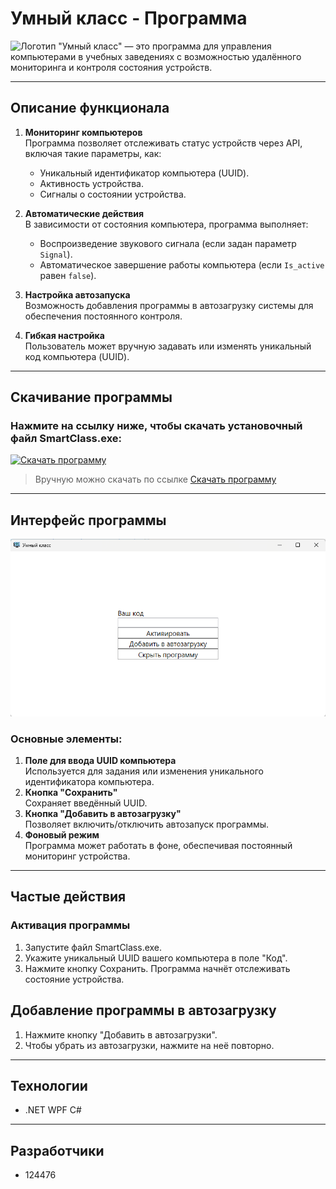 # Умный класс - Программа

![Логотип](images/icon.ico)
"Умный класс" — это программа для управления компьютерами в учебных заведениях с возможностью удалённого мониторинга и контроля состояния устройств.

---

## **Описание функционала**
1. **Мониторинг компьютеров**  
   Программа позволяет отслеживать статус устройств через API, включая такие параметры, как:
   - Уникальный идентификатор компьютера (UUID).
   - Активность устройства.
   - Сигналы о состоянии устройства.

2. **Автоматические действия**  
   В зависимости от состояния компьютера, программа выполняет:
   - Воспроизведение звукового сигнала (если задан параметр `Signal`).
   - Автоматическое завершение работы компьютера (если `Is_active` равен `false`).

3. **Настройка автозапуска**  
   Возможность добавления программы в автозагрузку системы для обеспечения постоянного контроля.

4. **Гибкая настройка**  
   Пользователь может вручную задавать или изменять уникальный код компьютера (UUID).

---

## **Скачивание программы**

### Нажмите на ссылку ниже, чтобы скачать установочный файл **SmartClass.exe**:

[![Скачать программу](https://img.shields.io/badge/Скачать%20программу-%E2%9C%94-brightgreen)](https://github.com/124476/Smart_Class_program/raw/refs/heads/master/SmartClass/SmartClass/bin/Release/SmartClass.exe)

> Вручную можно скачать по ссылке [Скачать программу](https://github.com/124476/Smart_Class_program/blob/master/SmartClass/SmartClass/bin/Release/SmartClass.exe)

---

## **Интерфейс программы**

![Скриншот программы](images/scrin.png)

### Основные элементы:
1. **Поле для ввода UUID компьютера**  
   Используется для задания или изменения уникального идентификатора компьютера.
2. **Кнопка "Сохранить"**  
   Сохраняет введённый UUID.
3. **Кнопка "Добавить в автозагрузку"**  
   Позволяет включить/отключить автозапуск программы.
4. **Фоновый режим**  
   Программа может работать в фоне, обеспечивая постоянный мониторинг устройства.

---

## Частые действия
### Активация программы
1. Запустите файл SmartClass.exe.
2. Укажите уникальный UUID вашего компьютера в поле "Код".
3. Нажмите кнопку Сохранить. Программа начнёт отслеживать состояние устройства.
## Добавление программы в автозагрузку
1. Нажмите кнопку "Добавить в автозагрузки".
2. Чтобы убрать из автозагрузки, нажмите на неё повторно.

---

## **Технологии**
- .NET WPF C#

---

## **Разработчики**

- 124476
